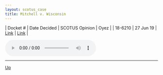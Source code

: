 ```yaml
---
layout: scotus_case
title: Mitchell v. Wisconsin
---
```


| Docket # | Date Decided | SCOTUS Opinion | Oyez |
| 18-6210 | 27 Jun 19 | [Link](https://www.supremecourt.gov/opinions/18pdf/588us2r73_j4ek.pdf) | [Link](https://www.oyez.org/cases/2018/18-6210) |

<audio controls>
   <source src='./resources/18-6210.mp3' type='audio/mpeg'>
</audio>

<object data='./resources/18-6210.pdf' type='application/pdf'></object>

---

[Up](./README.md)